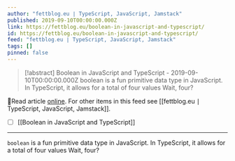 ```yaml
---
author: "fettblog․eu ∣ TypeScript, JavaScript, Jamstack"
published: 2019-09-10T00:00:00.000Z
link: https://fettblog.eu/boolean-in-javascript-and-typescript/
id: https://fettblog.eu/boolean-in-javascript-and-typescript/
feed: "fettblog․eu ∣ TypeScript, JavaScript, Jamstack"
tags: []
pinned: false
---
```

> [!abstract] Boolean in JavaScript and TypeScript - 2019-09-10T00:00:00.000Z
> boolean is a fun primitive data type in JavaScript. In TypeScript, it allows for a total of four values Wait, four?

🔗Read article [online](https://fettblog.eu/boolean-in-javascript-and-typescript/). For other items in this feed see [[fettblog․eu ∣ TypeScript, JavaScript, Jamstack]].

- [ ] [[Boolean in JavaScript and TypeScript]]
- - -
`boolean` is a fun primitive data type in JavaScript. In TypeScript, it allows for a total of four values Wait, four?

